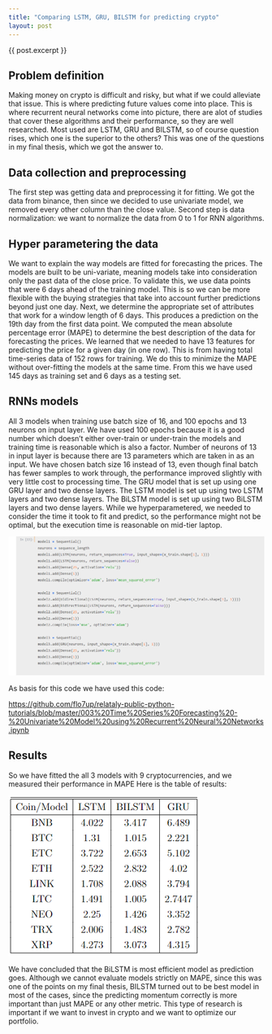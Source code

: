```yaml
---
title: "Comparing LSTM, GRU, BILSTM for predicting crypto"
layout: post
---
```







{{ post.excerpt }}






## Problem definition

Making money on crypto is difficult and risky, but what if we could alleviate that issue. This is where predicting future values come into place. This is where recurrent neural networks come into picture, there are alot of studies that cover these algorithms and their performance, so they are well researched. Most used are LSTM, GRU and BILSTM, so of course question rises, which one is the superior to the others?
This was one of the questions in my final thesis, which we got the answer to.

## Data collection and preprocessing

The first step was getting data and preprocessing it for fitting.
We got the data from binance, then since we decided to use univariate model, we removed every other column than the close value.
Second step is data normalization: we want to normalize the data from 0 to 1 for RNN algorithms.

## Hyper parametering the data

We want to explain the way models are fitted for
forecasting the prices. The models are built to be uni-variate, meaning models take
into consideration only the past data of the close price.
To validate this, we use data points that were 6 days ahead of the training model.
This is so we can be more flexible with the buying strategies that take into account
further predictions beyond just one day. Next, we determine the appropriate set of
attributes that work for a window length of 6 days. This produces a prediction on the
19th day from the first data point. We computed the mean absolute percentage error
(MAPE) to determine the best description of the data for forecasting the prices. We
learned that we needed to have 13 features for predicting the price for a given day (in
one row). This is from having total time-series data of 152 rows for training. We do
this to minimize the MAPE without over-fitting the models at the same time.
From this we have used 145 days as training set and 6 days as a testing set.

## RNNs models



All 3 models when training use batch size of 16, and 100 epochs and 13 neurons on
input layer.
We have used 100 epochs because it is a good number which doesn’t either over-train
or under-train the models and training time is reasonable which is also a factor.
Number of neurons of 13 in input layer is because there are 13 parameters which
are taken in as an input.
We have chosen batch size 16 instead of 13, even though final batch has fewer
samples to work through, the performance improved slightly with very little cost to
processing time.
The GRU model that is set up using one GRU layer and two dense layers.
The LSTM model is set up using two LSTM layers and two dense layers.
The BiLSTM model is set up using two BiLSTM layers and two dense layers.
While we hyperparametered, we needed to consider the time it took to fit and predict, so the performance might not be optimal, but the execution time is reasonable on mid-tier laptop.

![setup](/assets/images/pp1.png)

As basis for this code we have used this code:

https://github.com/flo7up/relataly-public-python-tutorials/blob/master/003%20Time%20Series%20Forecasting%20-%20Univariate%20Model%20using%20Recurrent%20Neural%20Networks.ipynb



## Results

So we have fitted the all 3 models with 9 cryptocurrencies, and we measured their performance in MAPE
Here is the table of results:


![results](/assets/images/pp2.png)


We have concluded that the BiLSTM is most efficient model as prediction goes. Although we cannot evaluate models strictly on MAPE, since this was one of the points on my final thesis, BILSTM turned out to be best model in most of the cases, since the predicting momentum correctly is more important than just MAPE or any other metric. This type of research is important if we want to invest in crypto and we want to optimize our portfolio.





[jekyll-docs]: http://jekyllrb.com/docs/home



[jekyll-gh]: https://github.com/jekyll/jekyll



[jekyll-talk]: https://talk.jekyllrb.com/


